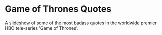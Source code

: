 # Game of Thrones Quotes

A slideshow of some of the most badass quotes in the worldwide premier HBO tele-series 'Game of Thrones'.
